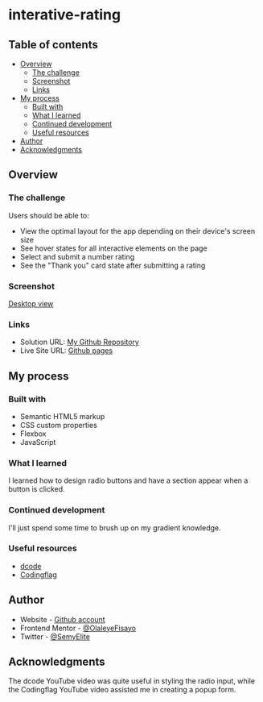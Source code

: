 # interative-rating



## Table of contents

- [Overview](#overview)
  - [The challenge](#the-challenge)
  - [Screenshot](#screenshot)
  - [Links](#links)
- [My process](#my-process)
  - [Built with](#built-with)
  - [What I learned](#what-i-learned)
  - [Continued development](#continued-development)
  - [Useful resources](#useful-resources)
- [Author](#author)
- [Acknowledgments](#acknowledgments)


## Overview

### The challenge

Users should be able to:

- View the optimal layout for the app depending on their device's screen size
- See hover states for all interactive elements on the page
- Select and submit a number rating
- See the "Thank you" card state after submitting a rating

### Screenshot

[Desktop view](./screenshot.jpg)


### Links

- Solution URL: [My Github Repository](https://github.com/OlaleyeFisayo/interative-rating)
- Live Site URL: [Github pages](https://olaleyefisayo.github.io/interative-rating/)

## My process

### Built with

- Semantic HTML5 markup
- CSS custom properties
- Flexbox
- JavaScript


### What I learned

I learned how to design radio buttons and have a section appear when a button is clicked.


### Continued development

I'll just spend some time to brush up on my gradient knowledge.


### Useful resources

- [dcode](https://www.youtube.com/watch?v=GDh9uToZkYg)
- [Codingflag](https://www.youtube.com/watch?v=5BeM3-_8788)


## Author

- Website - [Github account](https://github.com/OlaleyeFisayo)
- Frontend Mentor - [@OlaleyeFisayo](https://www.frontendmentor.io/profile/OlaleyeFisayo)
- Twitter - [@SemyElite](https://twitter.com/SemyElite)


## Acknowledgments

The dcode YouTube video was quite useful in styling the radio input, while the Codingflag YouTube video assisted me in creating a popup form.


